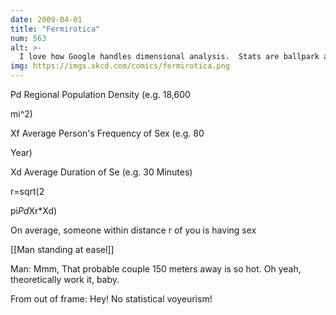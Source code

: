 ```yaml
---
date: 2009-04-01
title: "Fermirotica"
num: 563
alt: >-
  I love how Google handles dimensional analysis.  Stats are ballpark and vary wildly by time of day and whether your mom is in town.
img: https://imgs.xkcd.com/comics/fermirotica.png
---
```

Pd   Regional Population Density (e.g. 18,600

mi^2)

Xf   Average Person's Frequency of Sex (e.g. 80

Year)

Xd   Average Duration of Se (e.g. 30 Minutes)

r=sqrt(2

pi*Pd*Xr*Xd)

On average, someone within distance r of you is having sex

[[Man standing at easel]]

Man: Mmm, That probable couple 150 meters away is so hot.  Oh yeah, theoretically work it, baby.

From out of frame: Hey! No statistical voyeurism!

